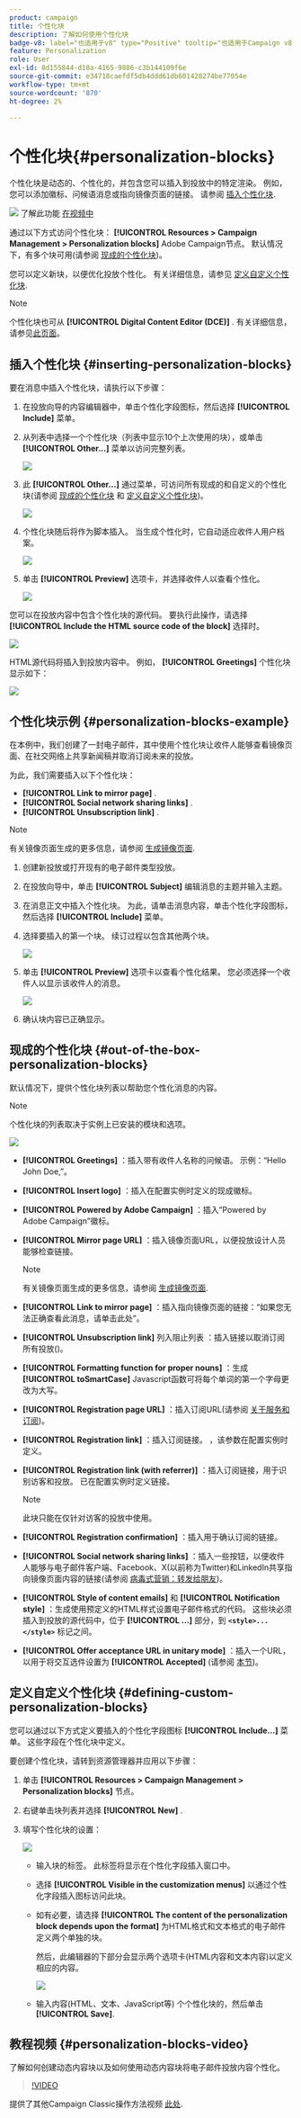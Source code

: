 ```yaml
---
product: campaign
title: 个性化块
description: 了解如何使用个性化块
badge-v8: label="也适用于v8" type="Positive" tooltip="也适用于Campaign v8"
feature: Personalization
role: User
exl-id: 8d155844-d18a-4165-9886-c3b144109f6e
source-git-commit: e34718caefdf5db4ddd61db601420274be77054e
workflow-type: tm+mt
source-wordcount: '870'
ht-degree: 2%

---
```


# 个性化块{#personalization-blocks}

个性化块是动态的、个性化的，并包含您可以插入到投放中的特定渲染。 例如，您可以添加徽标、问候语消息或指向镜像页面的链接。 请参阅 [插入个性化块](#inserting-personalization-blocks).

![](assets/do-not-localize/how-to-video.png) 了解此功能 [在视频中](#personalization-blocks-video)

通过以下方式访问个性化块： **[!UICONTROL Resources > Campaign Management > Personalization blocks]** Adobe Campaign节点。 默认情况下，有多个块可用(请参阅 [现成的个性化块](#out-of-the-box-personalization-blocks))。

您可以定义新块，以便优化投放个性化。 有关详细信息，请参见 [定义自定义个性化块](#defining-custom-personalization-blocks).

>[!NOTE]
>
>个性化块也可从 **[!UICONTROL Digital Content Editor (DCE)]** . 有关详细信息，请参见[此页面](../../web/using/editing-content.md#inserting-a-personalization-block)。

## 插入个性化块 {#inserting-personalization-blocks}

要在消息中插入个性化块，请执行以下步骤：

1. 在投放向导的内容编辑器中，单击个性化字段图标，然后选择 **[!UICONTROL Include]** 菜单。
1. 从列表中选择一个个性化块（列表中显示10个上次使用的块），或单击 **[!UICONTROL Other...]** 菜单以访问完整列表。

   ![](assets/s_ncs_user_personalized_block01.png)

1. 此 **[!UICONTROL Other...]** 通过菜单，可访问所有现成的和自定义的个性化块(请参阅 [现成的个性化块](#out-of-the-box-personalization-blocks) 和 [定义自定义个性化块](#defining-custom-personalization-blocks))。

   ![](assets/s_ncs_user_personalized_block02.png)

1. 个性化块随后将作为脚本插入。 当生成个性化时，它自动适应收件人用户档案。

   ![](assets/s_ncs_user_personalized_block03.png)

1. 单击 **[!UICONTROL Preview]** 选项卡，并选择收件人以查看个性化。

   ![](assets/s_ncs_user_personalized_block04.png)

您可以在投放内容中包含个性化块的源代码。 要执行此操作，请选择 **[!UICONTROL Include the HTML source code of the block]** 选择时。

![](assets/s_ncs_user_personalized_block05.png)

HTML源代码将插入到投放内容中。 例如， **[!UICONTROL Greetings]** 个性化块显示如下：

![](assets/s_ncs_user_personalized_block06.png)

## 个性化块示例 {#personalization-blocks-example}

在本例中，我们创建了一封电子邮件，其中使用个性化块让收件人能够查看镜像页面、在社交网络上共享新闻稿并取消订阅未来的投放。

为此，我们需要插入以下个性化块：

* **[!UICONTROL Link to mirror page]** .
* **[!UICONTROL Social network sharing links]** .
* **[!UICONTROL Unsubscription link]** .

>[!NOTE]
>
>有关镜像页面生成的更多信息，请参阅 [生成镜像页面](sending-messages.md#generating-the-mirror-page).

1. 创建新投放或打开现有的电子邮件类型投放。
1. 在投放向导中，单击 **[!UICONTROL Subject]** 编辑消息的主题并输入主题。
1. 在消息正文中插入个性化块。 为此，请单击消息内容，单击个性化字段图标，然后选择 **[!UICONTROL Include]** 菜单。
1. 选择要插入的第一个块。 续订过程以包含其他两个块。

   ![](assets/s_ncs_user_personalized_block_example.png)

1. 单击 **[!UICONTROL Preview]** 选项卡以查看个性化结果。 您必须选择一个收件人以显示该收件人的消息。

   ![](assets/s_ncs_user_personalized_block_example2.png)

1. 确认块内容已正确显示。

## 现成的个性化块 {#out-of-the-box-personalization-blocks}

默认情况下，提供个性化块列表以帮助您个性化消息的内容。

>[!NOTE]
>
>个性化块的列表取决于实例上已安装的模块和选项。

![](assets/s_ncs_user_personalized_block_list.png)

* **[!UICONTROL Greetings]** ：插入带有收件人名称的问候语。 示例：“Hello John Doe,”。
* **[!UICONTROL Insert logo]** ：插入在配置实例时定义的现成徽标。
* **[!UICONTROL Powered by Adobe Campaign]** ：插入“Powered by Adobe Campaign”徽标。
* **[!UICONTROL Mirror page URL]** ：插入镜像页面URL，以便投放设计人员能够检查链接。

  >[!NOTE]
  >
  >有关镜像页面生成的更多信息，请参阅 [生成镜像页面](sending-messages.md#generating-the-mirror-page).

* **[!UICONTROL Link to mirror page]** ：插入指向镜像页面的链接：“如果您无法正确查看此消息，请单击此处”。
* **[!UICONTROL Unsubscription link]** 列入阻止列表 ：插入链接以取消订阅所有投放()。
* **[!UICONTROL Formatting function for proper nouns]** ：生成 **[!UICONTROL toSmartCase]** Javascript函数可将每个单词的第一个字母更改为大写。
* **[!UICONTROL Registration page URL]** ：插入订阅URL(请参阅 [关于服务和订阅](about-services-and-subscriptions.md))。
* **[!UICONTROL Registration link]** ：插入订阅链接。 ，该参数在配置实例时定义。
* **[!UICONTROL Registration link (with referrer)]** ：插入订阅链接，用于识别访客和投放。 已在配置实例时定义链接。

  >[!NOTE]
  >
  >此块只能在仅针对访客的投放中使用。

* **[!UICONTROL Registration confirmation]** ：插入用于确认订阅的链接。
* **[!UICONTROL Social network sharing links]** ：插入一些按钮，以便收件人能够与电子邮件客户端、Facebook、X(以前称为Twitter)和LinkedIn共享指向镜像页面内容的链接(请参阅 [病毒式营销：转发给朋友](viral-and-social-marketing.md#viral-marketing--forward-to-a-friend))。
* **[!UICONTROL Style of content emails]** 和 **[!UICONTROL Notification style]** ：生成使用预定义的HTML样式设置电子邮件格式的代码。 这些块必须插入到投放的源代码中，位于 **[!UICONTROL ...]** 部分，到 **`<style>...</style>`** 标记之间。
* **[!UICONTROL Offer acceptance URL in unitary mode]** ：插入一个URL，以用于将交互选件设置为 **[!UICONTROL Accepted]** (请参阅 [本节](../../interaction/using/offer-analysis-report.md))。

## 定义自定义个性化块 {#defining-custom-personalization-blocks}

您可以通过以下方式定义要插入的个性化字段图标 **[!UICONTROL Include...]** 菜单。 这些字段在个性化块中定义。

要创建个性化块，请转到资源管理器并应用以下步骤：

1. 单击 **[!UICONTROL Resources > Campaign Management > Personalization blocks]** 节点。
1. 右键单击块列表并选择 **[!UICONTROL New]** .
1. 填写个性化块的设置：

   ![](assets/s_ncs_user_personalized_block.png)

   * 输入块的标签。 此标签将显示在个性化字段插入窗口中。
   * 选择 **[!UICONTROL Visible in the customization menus]** 以通过个性化字段插入图标访问此块。
   * 如有必要，请选择 **[!UICONTROL The content of the personalization block depends upon the format]** 为HTML格式和文本格式的电子邮件定义两个单独的块。

     然后，此编辑器的下部分会显示两个选项卡(HTML内容和文本内容)以定义相应的内容。

     ![](assets/s_ncs_user_personalized_block_b.png)

   * 输入内容(HTML、文本、JavaScript等) 个个性化块的，然后单击 **[!UICONTROL Save]**.

## 教程视频 {#personalization-blocks-video}

了解如何创建动态内容块以及如何使用动态内容块将电子邮件投放内容个性化。

>[!VIDEO](https://video.tv.adobe.com/v/24924?quality=12)

提供了其他Campaign Classic操作方法视频 [此处](https://experienceleague.adobe.com/docs/campaign-classic-learn/tutorials/overview.html?lang=zh-Hans).
